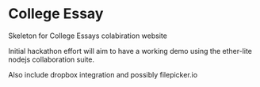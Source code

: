 College Essay
=============
Skeleton for College Essays colabiration website

Initial hackathon effort will aim to have a working demo using the ether-lite nodejs collaboration suite.

Also include dropbox integration and possibly filepicker.io 
